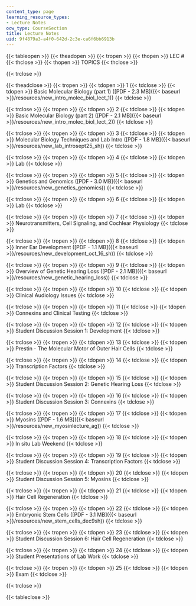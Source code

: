 ```yaml
---
content_type: page
learning_resource_types:
- Lecture Notes
ocw_type: CourseSection
title: Lecture Notes
uid: 9f4879a3-a4f0-642d-2c3e-ca6f6bb6913b
---
```


{{< tableopen >}}
{{< theadopen >}}
{{< tropen >}}
{{< thopen >}}
LEC #
{{< thclose >}}
{{< thopen >}}
TOPICS
{{< thclose >}}

{{< trclose >}}

{{< theadclose >}}
{{< tropen >}}
{{< tdopen >}}
1
{{< tdclose >}}
{{< tdopen >}}
Basic Molecular Biology (part 1) ([PDF - 2.3 MB]({{< baseurl >}}/resources/new_intro_molec_biol_lect_1))
{{< tdclose >}}

{{< trclose >}}
{{< tropen >}}
{{< tdopen >}}
2
{{< tdclose >}}
{{< tdopen >}}
Basic Molecular Biology (part 2) ([PDF - 2.1 MB]({{< baseurl >}}/resources/new_intro_molec_biol_lect_2))
{{< tdclose >}}

{{< trclose >}}
{{< tropen >}}
{{< tdopen >}}
3
{{< tdclose >}}
{{< tdopen >}}
Molecular Biology Techniques and Lab Intro ([PDF - 1.8 MB]({{< baseurl >}}/resources/new_lab_introsept25_sh))
{{< tdclose >}}

{{< trclose >}}
{{< tropen >}}
{{< tdopen >}}
4
{{< tdclose >}}
{{< tdopen >}}
Lab
{{< tdclose >}}

{{< trclose >}}
{{< tropen >}}
{{< tdopen >}}
5
{{< tdclose >}}
{{< tdopen >}}
Genetics and Genomics ([PDF - 3.0 MB]({{< baseurl >}}/resources/new_genetics_genomics))
{{< tdclose >}}

{{< trclose >}}
{{< tropen >}}
{{< tdopen >}}
6
{{< tdclose >}}
{{< tdopen >}}
Lab
{{< tdclose >}}

{{< trclose >}}
{{< tropen >}}
{{< tdopen >}}
7
{{< tdclose >}}
{{< tdopen >}}
Neurotransmitters, Cell Signaling, and Cochlear Physiology
{{< tdclose >}}

{{< trclose >}}
{{< tropen >}}
{{< tdopen >}}
8
{{< tdclose >}}
{{< tdopen >}}
Inner Ear Development ([PDF - 1.1 MB]({{< baseurl >}}/resources/new_development_oct_16_sh))
{{< tdclose >}}

{{< trclose >}}
{{< tropen >}}
{{< tdopen >}}
9
{{< tdclose >}}
{{< tdopen >}}
Overview of Genetic Hearing Loss ([PDF - 2.1 MB]({{< baseurl >}}/resources/new_genetic_hearing_loss))
{{< tdclose >}}

{{< trclose >}}
{{< tropen >}}
{{< tdopen >}}
10
{{< tdclose >}}
{{< tdopen >}}
Clinical Audiology Issues
{{< tdclose >}}

{{< trclose >}}
{{< tropen >}}
{{< tdopen >}}
11
{{< tdclose >}}
{{< tdopen >}}
Connexins and Clinical Testing
{{< tdclose >}}

{{< trclose >}}
{{< tropen >}}
{{< tdopen >}}
12
{{< tdclose >}}
{{< tdopen >}}
Student Discussion Session 1: Development
{{< tdclose >}}

{{< trclose >}}
{{< tropen >}}
{{< tdopen >}}
13
{{< tdclose >}}
{{< tdopen >}}
Prestin - The Molecular Motor of Outer Hair Cells
{{< tdclose >}}

{{< trclose >}}
{{< tropen >}}
{{< tdopen >}}
14
{{< tdclose >}}
{{< tdopen >}}
Transcription Factors
{{< tdclose >}}

{{< trclose >}}
{{< tropen >}}
{{< tdopen >}}
15
{{< tdclose >}}
{{< tdopen >}}
Student Discussion Session 2: Genetic Hearing Loss
{{< tdclose >}}

{{< trclose >}}
{{< tropen >}}
{{< tdopen >}}
16
{{< tdclose >}}
{{< tdopen >}}
Student Discussion Session 3: Connexins
{{< tdclose >}}

{{< trclose >}}
{{< tropen >}}
{{< tdopen >}}
17
{{< tdclose >}}
{{< tdopen >}}
Myosins ([PDF - 1.6 MB]({{< baseurl >}}/resources/new_myosinlecture_ag))
{{< tdclose >}}

{{< trclose >}}
{{< tropen >}}
{{< tdopen >}}
18
{{< tdclose >}}
{{< tdopen >}}
In situ Lab Weekend
{{< tdclose >}}

{{< trclose >}}
{{< tropen >}}
{{< tdopen >}}
19
{{< tdclose >}}
{{< tdopen >}}
Student Discussion Session 4: Transcription Factors
{{< tdclose >}}

{{< trclose >}}
{{< tropen >}}
{{< tdopen >}}
20
{{< tdclose >}}
{{< tdopen >}}
Student Discussion Session 5: Myosins
{{< tdclose >}}

{{< trclose >}}
{{< tropen >}}
{{< tdopen >}}
21
{{< tdclose >}}
{{< tdopen >}}
Hair Cell Regeneration
{{< tdclose >}}

{{< trclose >}}
{{< tropen >}}
{{< tdopen >}}
22
{{< tdclose >}}
{{< tdopen >}}
Embryonic Stem Cells ([PDF - 3.1 MB]({{< baseurl >}}/resources/new_stem_cells_dec9sh))
{{< tdclose >}}

{{< trclose >}}
{{< tropen >}}
{{< tdopen >}}
23
{{< tdclose >}}
{{< tdopen >}}
Student Discussion Session 6: Hair Cell Regeneration
{{< tdclose >}}

{{< trclose >}}
{{< tropen >}}
{{< tdopen >}}
24
{{< tdclose >}}
{{< tdopen >}}
Student Presentations of Lab Work
{{< tdclose >}}

{{< trclose >}}
{{< tropen >}}
{{< tdopen >}}
25
{{< tdclose >}}
{{< tdopen >}}
Exam
{{< tdclose >}}

{{< trclose >}}

{{< tableclose >}}